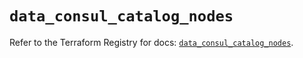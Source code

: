 # `data_consul_catalog_nodes`

Refer to the Terraform Registry for docs: [`data_consul_catalog_nodes`](https://registry.terraform.io/providers/hashicorp/consul/2.22.0/docs/data-sources/catalog_nodes).

